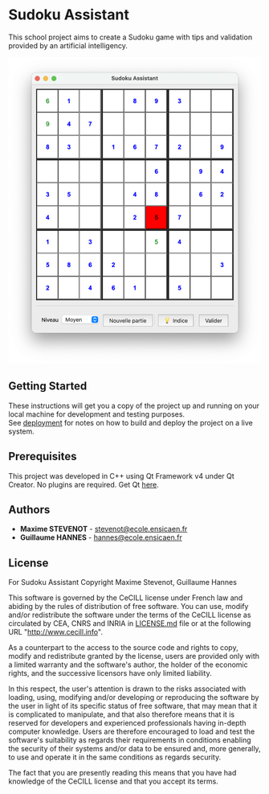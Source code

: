 # Sudoku Assistant

This school project aims to create a Sudoku game with tips and validation provided by an artificial intelligency.

![](illustration.png)

## Getting Started

These instructions will get you a copy of the project up and running on your local machine for development and testing purposes.  
See [deployment](#deployment) for notes on how to build and deploy the project on a live system.

## Prerequisites

This project was developed in C++ using Qt Framework v4 under Qt Creator. No plugins are required.
Get Qt [here](https://www.qt.io/download).

## Authors

 - **Maxime STEVENOT** - <stevenot@ecole.ensicaen.fr>
 - **Guillaume HANNES** - <hannes@ecole.ensicaen.fr>

## License

For Sudoku Assistant
Copyright Maxime Stevenot, Guillaume Hannes

This software is governed by the CeCILL license under French law and
abiding by the rules of distribution of free software.  You can  use, 
modify and/or redistribute the software under the terms of the CeCILL
license as circulated by CEA, CNRS and INRIA in [LICENSE.md](LICENSE.md) 
file or at the following URL "http://www.cecill.info". 

As a counterpart to the access to the source code and  rights to copy,
modify and redistribute granted by the license, users are provided only
with a limited warranty  and the software's author,  the holder of the
economic rights,  and the successive licensors  have only  limited
liability. 

In this respect, the user's attention is drawn to the risks associated
with loading,  using,  modifying and/or developing or reproducing the
software by the user in light of its specific status of free software,
that may mean  that it is complicated to manipulate,  and  that  also
therefore means  that it is reserved for developers  and  experienced
professionals having in-depth computer knowledge. Users are therefore
encouraged to load and test the software's suitability as regards their
requirements in conditions enabling the security of their systems and/or 
data to be ensured and,  more generally, to use and operate it in the 
same conditions as regards security. 

The fact that you are presently reading this means that you have had
knowledge of the CeCILL license and that you accept its terms.
